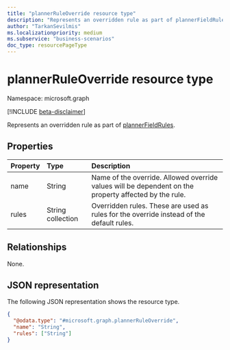 ```yaml
---
title: "plannerRuleOverride resource type"
description: "Represents an overridden rule as part of plannerFieldRules."
author: "TarkanSevilmis"
ms.localizationpriority: medium
ms.subservice: "business-scenarios"
doc_type: resourcePageType
---
```


# plannerRuleOverride resource type

Namespace: microsoft.graph

[!INCLUDE [beta-disclaimer](../../includes/beta-disclaimer.md)]

Represents an overridden rule as part of [plannerFieldRules](../resources/plannerfieldrules.md).

## Properties

|Property|Type|Description|
|:---|:---|:---|
|name|String|Name of the override. Allowed override values will be dependent on the property affected by the rule.|
|rules|String collection|Overridden rules. These are used as rules for the override instead of the default rules.|

## Relationships

None.

## JSON representation

The following JSON representation shows the resource type.
<!-- {
  "blockType": "resource",
  "@odata.type": "microsoft.graph.plannerRuleOverride"
}
-->
``` json
{
  "@odata.type": "#microsoft.graph.plannerRuleOverride",
  "name": "String",
  "rules": ["String"]
}
```
